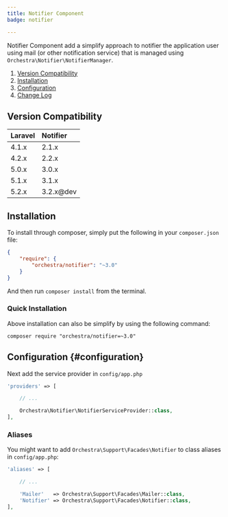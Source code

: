 ```yaml
---
title: Notifier Component
badge: notifier

---
```


Notifier Component add a simplify approach to notifier the application user using mail (or other notification service) that is managed using `Orchestra\Notifier\NotifierManager`.

1. [Version Compatibility](#compatibility)
2. [Installation](#installation)
3. [Configuration](#configuration)
4. [Change Log]({doc-url}/components/notifier/changes#v3-2)

<a name="compatibility"></a>
## Version Compatibility

Laravel    | Notifier
:----------|:----------
 4.1.x     | 2.1.x
 4.2.x     | 2.2.x
 5.0.x     | 3.0.x
 5.1.x     | 3.1.x
 5.2.x     | 3.2.x@dev

<a name="installation"></a>
## Installation

To install through composer, simply put the following in your `composer.json` file:

```json
{
    "require": {
        "orchestra/notifier": "~3.0"
    }
}
```

And then run `composer install` from the terminal.

<a name="quick-installation"></a>
### Quick Installation

Above installation can also be simplify by using the following command:

    composer require "orchestra/notifier=~3.0"

<a name="configuration"></a>
## Configuration {#configuration}

Next add the service provider in `config/app.php`

```php
'providers' => [

    // ...

    Orchestra\Notifier\NotifierServiceProvider::class,
],
```

### Aliases

You might want to add `Orchestra\Support\Facades\Notifier` to class aliases in `config/app.php`:

```php
'aliases' => [

    // ...

    'Mailer'   => Orchestra\Support\Facades\Mailer::class,
    'Notifier' => Orchestra\Support\Facades\Notifier::class,
],
```
